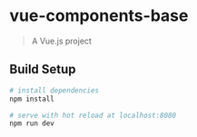 # vue-components-base

> A Vue.js project

## Build Setup

``` bash
# install dependencies
npm install

# serve with hot reload at localhost:8080
npm run dev

```   
